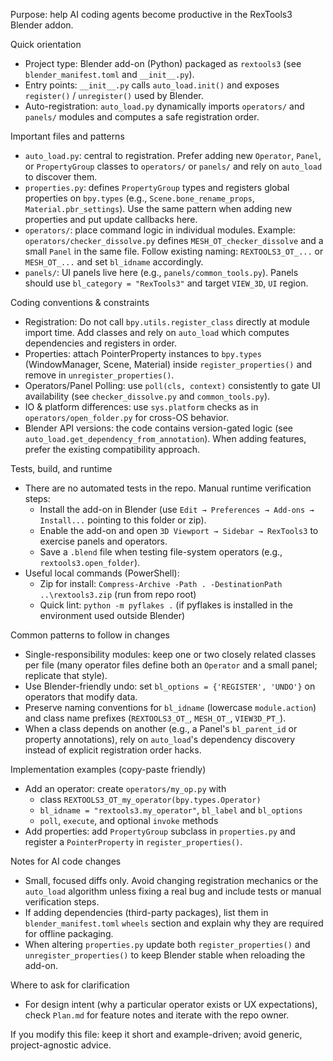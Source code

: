 <!-- .github/copilot-instructions.md -->
Purpose: help AI coding agents become productive in the RexTools3 Blender addon.

Quick orientation
- Project type: Blender add-on (Python) packaged as `rextools3` (see `blender_manifest.toml` and `__init__.py`).
- Entry points: `__init__.py` calls `auto_load.init()` and exposes `register()` / `unregister()` used by Blender.
- Auto-registration: `auto_load.py` dynamically imports `operators/` and `panels/` modules and computes a safe registration order.

Important files and patterns
- `auto_load.py`: central to registration. Prefer adding new `Operator`, `Panel`, or `PropertyGroup` classes to `operators/` or `panels/` and rely on `auto_load` to discover them.
- `properties.py`: defines `PropertyGroup` types and registers global properties on `bpy.types` (e.g., `Scene.bone_rename_props`, `Material.pbr_settings`). Use the same pattern when adding new properties and put update callbacks here.
- `operators/`: place command logic in individual modules. Example: `operators/checker_dissolve.py` defines `MESH_OT_checker_dissolve` and a small `Panel` in the same file. Follow existing naming: `REXTOOLS3_OT_...` or `MESH_OT_...` and set `bl_idname` accordingly.
- `panels/`: UI panels live here (e.g., `panels/common_tools.py`). Panels should use `bl_category = "RexTools3"` and target `VIEW_3D`, `UI` region.

Coding conventions & constraints
- Registration: Do not call `bpy.utils.register_class` directly at module import time. Add classes and rely on `auto_load` which computes dependencies and registers in order.
- Properties: attach PointerProperty instances to `bpy.types` (WindowManager, Scene, Material) inside `register_properties()` and remove in `unregister_properties()`.
- Operators/Panel Polling: use `poll(cls, context)` consistently to gate UI availability (see `checker_dissolve.py` and `common_tools.py`).
- IO & platform differences: use `sys.platform` checks as in `operators/open_folder.py` for cross-OS behavior.
- Blender API versions: the code contains version-gated logic (see `auto_load.get_dependency_from_annotation`). When adding features, prefer the existing compatibility approach.

Tests, build, and runtime
- There are no automated tests in the repo. Manual runtime verification steps:
  - Install the add-on in Blender (use `Edit → Preferences → Add-ons → Install...` pointing to this folder or zip).
  - Enable the add-on and open `3D Viewport → Sidebar → RexTools3` to exercise panels and operators.
  - Save a `.blend` file when testing file-system operators (e.g., `rextools3.open_folder`).
- Useful local commands (PowerShell):
  - Zip for install: `Compress-Archive -Path . -DestinationPath ..\rextools3.zip` (run from repo root)
  - Quick lint: `python -m pyflakes .` (if pyflakes is installed in the environment used outside Blender)

Common patterns to follow in changes
- Single-responsibility modules: keep one or two closely related classes per file (many operator files define both an `Operator` and a small panel; replicate that style).
- Use Blender-friendly undo: set `bl_options = {'REGISTER', 'UNDO'}` on operators that modify data.
- Preserve naming conventions for `bl_idname` (lowercase `module.action`) and class name prefixes (`REXTOOLS3_OT_`, `MESH_OT_`, `VIEW3D_PT_`).
- When a class depends on another (e.g., a Panel's `bl_parent_id` or property annotations), rely on `auto_load`'s dependency discovery instead of explicit registration order hacks.

Implementation examples (copy-paste friendly)
- Add an operator: create `operators/my_op.py` with
  - class `REXTOOLS3_OT_my_operator(bpy.types.Operator)`
  - `bl_idname = "rextools3.my_operator"`, `bl_label` and `bl_options`
  - `poll`, `execute`, and optional `invoke` methods
- Add properties: add `PropertyGroup` subclass in `properties.py` and register a `PointerProperty` in `register_properties()`.

Notes for AI code changes
- Small, focused diffs only. Avoid changing registration mechanics or the `auto_load` algorithm unless fixing a real bug and include tests or manual verification steps.
- If adding dependencies (third-party packages), list them in `blender_manifest.toml` `wheels` section and explain why they are required for offline packaging.
- When altering `properties.py` update both `register_properties()` and `unregister_properties()` to keep Blender stable when reloading the add-on.

Where to ask for clarification
- For design intent (why a particular operator exists or UX expectations), check `Plan.md` for feature notes and iterate with the repo owner.

If you modify this file: keep it short and example-driven; avoid generic, project-agnostic advice.
